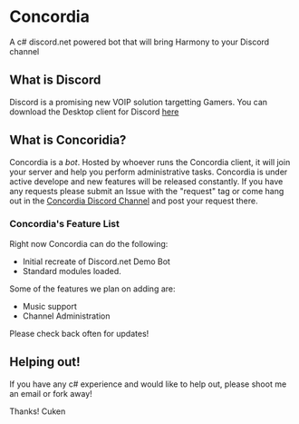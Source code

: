 # Concordia
A c# discord.net powered bot that will bring Harmony to your Discord channel

## What is Discord
Discord is a promising new VOIP solution targetting Gamers. You can download the Desktop client for Discord [here](http://discordapp.com)

## What is Concoridia?
Concordia is a *bot*. Hosted by whoever runs the Concordia client, it will join your server and help you perform administrative tasks. Concordia is under active develope and new features will be released constantly. If you have any requests please submit an Issue with the "request" tag or come hang out in the [Concordia Discord Channel](https://discord.gg/0ojPr9RIhhia2Ewj) and post your request there.

### Concordia's Feature List
Right now Concordia can do the following:
* Initial recreate of Discord.net Demo Bot
* Standard modules loaded.

Some of the features we plan on adding are:
* Music support
* Channel Administration

Please check back often for updates!

## Helping out!
If you have any c# experience and would like to help out, please shoot me an email or fork away!

Thanks!
Cuken
